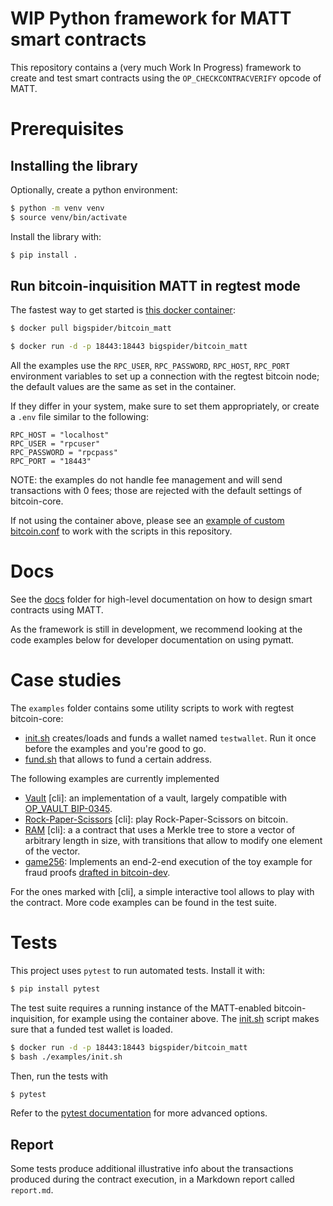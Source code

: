 # WIP Python framework for MATT smart contracts

This repository contains a (very much Work In Progress) framework to create and test smart contracts using the `OP_CHECKCONTRACVERIFY` opcode of MATT.

# Prerequisites
## Installing the library

Optionally, create a python environment:

```bash
$ python -m venv venv
$ source venv/bin/activate
```

Install the library with:

```bash
$ pip install .
```

## Run bitcoin-inquisition MATT in regtest mode

The fastest way to get started is [this docker container](https://github.com/Merkleize/docker):

```bash
$ docker pull bigspider/bitcoin_matt

$ docker run -d -p 18443:18443 bigspider/bitcoin_matt
```

All the examples use the `RPC_USER`, `RPC_PASSWORD`, `RPC_HOST`, `RPC_PORT` environment variables to set up a connection with the regtest bitcoin node; the default values are the same as set in the container.

If they differ in your system, make sure to set them appropriately, or create a `.env` file similar to the following:

```
RPC_HOST = "localhost"
RPC_USER = "rpcuser"
RPC_PASSWORD = "rpcpass"
RPC_PORT = "18443"
```

NOTE: the examples do not handle fee management and will send transactions with 0 fees; those are rejected with the default settings of bitcoin-core.

If not using the container above, please see an [example of custom bitcoin.conf](https://github.com/Merkleize/docker/blob/master/bitcoin.conf) to work with the scripts in this repository.

# Docs

See the [docs](./docs) folder for high-level documentation on how to design smart contracts using MATT.

As the framework is still in development, we recommend looking at the code examples below for developer documentation on using pymatt.

# Case studies

The `examples` folder contains some utility scripts to work with regtest bitcoin-core:
- [init.sh](examples/init.sh) creates/loads and funds a wallet named `testwallet`. Run it once before the examples and you're good to go.
- [fund.sh](examples/fund.sh) that allows to fund a certain address.

The following examples are currently implemented

- [Vault](examples/vault) [cli]: an implementation of a vault, largely compatible with [OP_VAULT BIP-0345](https://github.com/bitcoin/bips/pull/1421).
- [Rock-Paper-Scissors](examples/rps) [cli]: play Rock-Paper-Scissors on bitcoin.
- [RAM](examples/ram) [cli]: a a contract that uses a Merkle tree to store a vector of arbitrary length in size, with transitions that allow to modify one element of the vector.
- [game256](examples/game256): Implements an end-2-end execution of the toy example for fraud proofs [drafted in bitcoin-dev](https://lists.linuxfoundation.org/pipermail/bitcoin-dev/2022-November/021205.html).

For the ones marked with [cli], a simple interactive tool allows to play with the contract. More code examples can be found in the test suite.

# Tests

This project uses `pytest` to run automated tests. Install it with:

```bash
$ pip install pytest
```

The test suite requires a running instance of the MATT-enabled bitcoin-inquisition, for example using the container above. The [init.sh](examples/init.sh) script makes sure that a funded test wallet is loaded.

```bash
$ docker run -d -p 18443:18443 bigspider/bitcoin_matt
$ bash ./examples/init.sh
```

Then, run the tests with 

```bash
$ pytest
```

Refer to the [pytest documentation](https://docs.pytest.org/) for more advanced options.

## Report

Some tests produce additional illustrative info about the transactions produced during the contract execution, in a Markdown report called `report.md`.